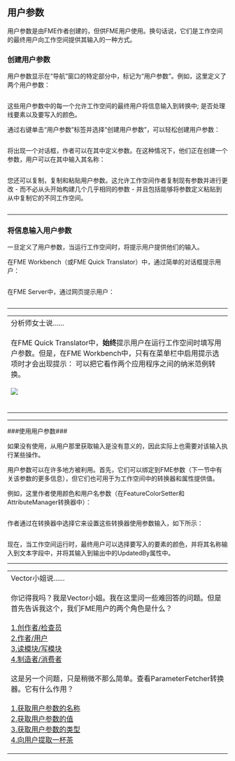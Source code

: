   <div id="readme" class="readme blob instapaper_body">
    <article class="markdown-body entry-content" itemprop="text"><h2><a id="user-content-user-parameters" class="anchor" aria-hidden="true" href="https://github.com/safesoftware/FMETraining/blob/Desktop-Advanced-2018/DesktopAdvanced4Parameters/4.02.UserParameters.md#user-parameters"></a><font style="vertical-align: inherit;"><font style="vertical-align: inherit;">用户参数</font></font></h2>
<p><font style="vertical-align: inherit;"><font style="vertical-align: inherit;">用户参数是由FME作者创建的，</font></font><font style="vertical-align: inherit;">但供FME用户使用。</font><font style="vertical-align: inherit;">换句话说，它们是工作空间的最终用户向工作空间提供其输入的一种方式。</font></font></p>
<h3><a id="user-content-creating-a-user-parameter" class="anchor" aria-hidden="true" href="https://github.com/safesoftware/FMETraining/blob/Desktop-Advanced-2018/DesktopAdvanced4Parameters/4.02.UserParameters.md#creating-a-user-parameter"></a><font style="vertical-align: inherit;"><font style="vertical-align: inherit;">创建用户参数</font></font></h3>
<p><font style="vertical-align: inherit;"><font style="vertical-align: inherit;">用户参数显示在“导航”窗口的特定部分中，标记为“用户参数”。</font><font style="vertical-align: inherit;">例如，这里定义了两个用户参数：</font></font></p>
<p><a target="_blank" href="https://github.com/safesoftware/FMETraining/blob/Desktop-Advanced-2018/DesktopAdvanced4Parameters/Images/Img4.003.UserParametersInNavigator.png"><img src="./Images/Img4.003.UserParametersInNavigator.png" alt="" style="max-width:100%;"></a></p>
<p><font style="vertical-align: inherit;"><font style="vertical-align: inherit;">这些用户参数中的每一个允许工作空间的最终用户将信息输入到转换中; </font><font style="vertical-align: inherit;">是否处理线要素以及要写入的颜色。</font></font></p>
<p><font style="vertical-align: inherit;"><font style="vertical-align: inherit;">通过右键单击“用户参数”标签并选择“创建用户参数”，可以轻松创建用户参数：</font></font></p>
<p><a target="_blank" href="https://github.com/safesoftware/FMETraining/blob/Desktop-Advanced-2018/DesktopAdvanced4Parameters/Images/Img4.004.RightClickAddParameter.png"><img src="./Images/Img4.004.RightClickAddParameter.png" alt="" style="max-width:100%;"></a></p>
<p><font style="vertical-align: inherit;"><font style="vertical-align: inherit;">将出现一个对话框，作者可以在其中定义参数。</font><font style="vertical-align: inherit;">在这种情况下，他们正在创建一个参数，用户可以在其中输入其名称：</font></font></p>
<p><a target="_blank" href="https://github.com/safesoftware/FMETraining/blob/Desktop-Advanced-2018/DesktopAdvanced4Parameters/Images/Img4.005.DefiningUserParameter.png"><img src="./Images/Img4.005.DefiningUserParameter.png" alt="" style="max-width:100%;"></a></p>
<p><font style="vertical-align: inherit;"><font style="vertical-align: inherit;">您还可以复制，复制和粘贴用户参数。</font><font style="vertical-align: inherit;">这允许工作空间作者复制现有参数并进行更改 - 而不必从头开始构建几个几乎相同的参数 - 并且包括能够将参数定义粘贴到从中复制它的不同工作空间。</font></font></p>
<p><a target="_blank" href="https://github.com/safesoftware/FMETraining/blob/Desktop-Advanced-2018/DesktopAdvanced4Parameters/Images/Img4.005b.CopyingUserParameter.png"><img src="./Images/Img4.005b.CopyingUserParameter.png" alt="" style="max-width:100%;"></a></p>
<hr>
<h3><a id="user-content-entering-information-into-a-user-parameter" class="anchor" aria-hidden="true" href="https://github.com/safesoftware/FMETraining/blob/Desktop-Advanced-2018/DesktopAdvanced4Parameters/4.02.UserParameters.md#entering-information-into-a-user-parameter"></a><font style="vertical-align: inherit;"><font style="vertical-align: inherit;">将信息输入用户参数</font></font></h3>
<p><font style="vertical-align: inherit;"><font style="vertical-align: inherit;">一旦定义了用户参数，当运行工作空间时，将提示用户提供他们的输入。</font></font></p>
<p><font style="vertical-align: inherit;"><font style="vertical-align: inherit;">在FME Workbench（或FME Quick Translator）中，通过简单的对话框提示用户：</font></font></p>
<p><a target="_blank" href="https://github.com/safesoftware/FMETraining/blob/Desktop-Advanced-2018/DesktopAdvanced4Parameters/Images/Img4.006.UserParameterDialog.png"><img src="./Images/Img4.006.UserParameterDialog.png" alt="" style="max-width:100%;"></a></p>
<p><font style="vertical-align: inherit;"><font style="vertical-align: inherit;">在FME Server中，通过网页提示用户：</font></font></p>
<p><a target="_blank" href="https://github.com/safesoftware/FMETraining/blob/Desktop-Advanced-2018/DesktopAdvanced4Parameters/Images/Img4.007.UserParameterServer.png"><img src="./Images/Img4.007.UserParameterServer.png" alt="" style="max-width:100%;"></a></p>
<hr>

<table>
<tbody><tr>
<td>
<i></i><font style="vertical-align: inherit;"><font style="vertical-align: inherit;">
分析师女士说......
</font></font></td>
</tr>
<tr>
<td><font style="vertical-align: inherit;"><font style="vertical-align: inherit;">

在FME Quick Translator中，</font></font><strong><font style="vertical-align: inherit;"><font style="vertical-align: inherit;">始终</font></font></strong><font style="vertical-align: inherit;"><font style="vertical-align: inherit;">提示用户在运行工作空间时填写用户参数。</font><font style="vertical-align: inherit;">但是，在FME Workbench中，只有在菜单栏中启用提示选项时才会出现提示：
 </font><font style="vertical-align: inherit;">可以把它看作两个应用程序之间的纳米范例转换。
</font></font><br><br><a target="_blank" href="https://github.com/safesoftware/FMETraining/blob/Desktop-Advanced-2018/DesktopAdvanced4Parameters/Images/Img4.008.PromptOption.png"><img src="./Images/Img4.008.PromptOption.png" style="max-width:100%;"></a>
<br><br><font style="vertical-align: inherit;"></font></td>
</tr>
</tbody></table>
<hr>
<p><font style="vertical-align: inherit;"><font style="vertical-align: inherit;">###使用用户参数###</font></font></p>
<p><font style="vertical-align: inherit;"><font style="vertical-align: inherit;">如果没有使用，从用户那里获取输入是没有意义的，因此实际上也需要对该输入执行某些操作。</font></font></p>
<p><font style="vertical-align: inherit;"><font style="vertical-align: inherit;">用户参数可以在许多地方被利用。</font><font style="vertical-align: inherit;">首先，它们可以绑定到FME参数（下一节中有关该参数的更多信息），但它们也可用于为工作空间中的转换器和属性提供值。</font></font></p>
<p><font style="vertical-align: inherit;"><font style="vertical-align: inherit;">例如，这里作者使用颜色和用户名参数（在FeatureColorSetter和AttributeManager转换器中）：</font></font></p>
<p><a target="_blank" href="https://github.com/safesoftware/FMETraining/blob/Desktop-Advanced-2018/DesktopAdvanced4Parameters/Images/Img4.009.UsingUserParameterInput.png"><img src="./Images/Img4.009.UsingUserParameterInput.png" alt="" style="max-width:100%;"></a></p>
<p><font style="vertical-align: inherit;"><font style="vertical-align: inherit;">作者通过在转换器中选择它来设置这些转换器使用参数输入，如下所示：</font></font></p>
<p><a target="_blank" href="https://github.com/safesoftware/FMETraining/blob/Desktop-Advanced-2018/DesktopAdvanced4Parameters/Images/Img4.010.SelectingUserParameterInput.png"><img src="./Images/Img4.010.SelectingUserParameterInput.png" alt="" style="max-width:100%;"></a></p>
<p><font style="vertical-align: inherit;"><font style="vertical-align: inherit;">现在，当工作空间运行时，最终用户可以选择要写入的要素的颜色，并将其名称输入到文本字段中，并将其输入到输出中的UpdatedBy属性中。</font></font></p>
<hr>
 
<table>
<tbody><tr>
<td>
<i></i><font style="vertical-align: inherit;"><font style="vertical-align: inherit;">
Vector小姐说......
</font></font></td>
</tr>
<tr>
<td><font style="vertical-align: inherit;"><font style="vertical-align: inherit;">

你记得我吗？</font><font style="vertical-align: inherit;">我是Vector小姐。</font><font style="vertical-align: inherit;">我在这里问一些难回答的问题。</font><font style="vertical-align: inherit;">但是首先告诉我这个，我们FME用户的两个角色是什么？ 
</font></font><br><br><a href="http://52.73.3.37/fmedatastreaming/Manual/QAResponse2017.fmw?chapter=11&amp;question=1&amp;answer=1&amp;DestDataset_TEXTLINE=C%3A%5CFMEOutput%5CQAResponse.html" rel="nofollow"><font style="vertical-align: inherit;"><font style="vertical-align: inherit;">1.创作者/检查员</font></font></a>
<br><a href="http://52.73.3.37/fmedatastreaming/Manual/QAResponse2017.fmw?chapter=11&amp;question=1&amp;answer=2&amp;DestDataset_TEXTLINE=C%3A%5CFMEOutput%5CQAResponse.html" rel="nofollow"><font style="vertical-align: inherit;"><font style="vertical-align: inherit;">2.作者/用户</font></font></a>
<br><a href="http://52.73.3.37/fmedatastreaming/Manual/QAResponse2017.fmw?chapter=11&amp;question=1&amp;answer=3&amp;DestDataset_TEXTLINE=C%3A%5CFMEOutput%5CQAResponse.html" rel="nofollow"><font style="vertical-align: inherit;"><font style="vertical-align: inherit;">3.读模块/写模块</font></font></a>
<br><a href="http://52.73.3.37/fmedatastreaming/Manual/QAResponse2017.fmw?chapter=11&amp;question=1&amp;answer=4&amp;DestDataset_TEXTLINE=C%3A%5CFMEOutput%5CQAResponse.html" rel="nofollow"><font style="vertical-align: inherit;"><font style="vertical-align: inherit;">4.制造者/消费者</font></font></a>
<br><br><font style="vertical-align: inherit;"><font style="vertical-align: inherit;">这是另一个问题，只是稍微不那么简单。</font><font style="vertical-align: inherit;">查看ParameterFetcher转换器。</font><font style="vertical-align: inherit;">它有什么作用？
</font></font><br><br><a href="http://52.73.3.37/fmedatastreaming/Manual/QAResponse2017.fmw?chapter=11&amp;question=2&amp;answer=1&amp;DestDataset_TEXTLINE=C%3A%5CFMEOutput%5CQAResponse.html" rel="nofollow"><font style="vertical-align: inherit;"><font style="vertical-align: inherit;">1.获取用户参数的名称</font></font></a>
<br><a href="http://52.73.3.37/fmedatastreaming/Manual/QAResponse2017.fmw?chapter=11&amp;question=2&amp;answer=2&amp;DestDataset_TEXTLINE=C%3A%5CFMEOutput%5CQAResponse.html" rel="nofollow"><font style="vertical-align: inherit;"><font style="vertical-align: inherit;">2.获取用户参数的值</font></font></a>
<br><a href="http://52.73.3.37/fmedatastreaming/Manual/QAResponse2017.fmw?chapter=11&amp;question=2&amp;answer=3&amp;DestDataset_TEXTLINE=C%3A%5CFMEOutput%5CQAResponse.html" rel="nofollow"><font style="vertical-align: inherit;"><font style="vertical-align: inherit;">3.获取用户参数的类型</font></font></a>
<br><a href="http://52.73.3.37/fmedatastreaming/Manual/QAResponse2017.fmw?chapter=11&amp;question=2&amp;answer=4&amp;DestDataset_TEXTLINE=C%3A%5CFMEOutput%5CQAResponse.html" rel="nofollow"><font style="vertical-align: inherit;"><font style="vertical-align: inherit;">4.向用户提取一杯茶</font></font></a>

</td>
</tr>
</tbody></table>
</article>
  </div>
</body></html>
